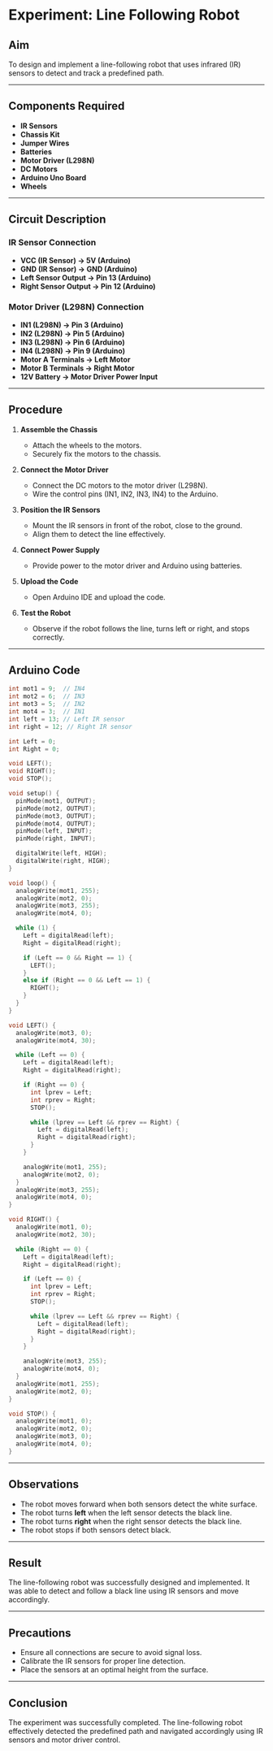 # Experiment: Line Following Robot  

## Aim  
To design and implement a line-following robot that uses infrared (IR) sensors to detect and track a predefined path.  

---

## Components Required  
- **IR Sensors**  
- **Chassis Kit**  
- **Jumper Wires**  
- **Batteries**  
- **Motor Driver (L298N)**  
- **DC Motors**  
- **Arduino Uno Board**  
- **Wheels**  

---

## Circuit Description  

### IR Sensor Connection  
- **VCC (IR Sensor) → 5V (Arduino)**  
- **GND (IR Sensor) → GND (Arduino)**  
- **Left Sensor Output → Pin 13 (Arduino)**  
- **Right Sensor Output → Pin 12 (Arduino)**  

### Motor Driver (L298N) Connection  
- **IN1 (L298N) → Pin 3 (Arduino)**  
- **IN2 (L298N) → Pin 5 (Arduino)**  
- **IN3 (L298N) → Pin 6 (Arduino)**  
- **IN4 (L298N) → Pin 9 (Arduino)**  
- **Motor A Terminals → Left Motor**  
- **Motor B Terminals → Right Motor**  
- **12V Battery → Motor Driver Power Input**  

---

## Procedure  

1. **Assemble the Chassis**  
   - Attach the wheels to the motors.  
   - Securely fix the motors to the chassis.  

2. **Connect the Motor Driver**  
   - Connect the DC motors to the motor driver (L298N).  
   - Wire the control pins (IN1, IN2, IN3, IN4) to the Arduino.  

3. **Position the IR Sensors**  
   - Mount the IR sensors in front of the robot, close to the ground.  
   - Align them to detect the line effectively.  

4. **Connect Power Supply**  
   - Provide power to the motor driver and Arduino using batteries.  

5. **Upload the Code**  
   - Open Arduino IDE and upload the code.  

6. **Test the Robot**  
   - Observe if the robot follows the line, turns left or right, and stops correctly.  

---

## Arduino Code  

```cpp
int mot1 = 9;  // IN4
int mot2 = 6;  // IN3
int mot3 = 5;  // IN2
int mot4 = 3;  // IN1
int left = 13; // Left IR sensor
int right = 12; // Right IR sensor

int Left = 0;
int Right = 0;

void LEFT();
void RIGHT();
void STOP();

void setup() {
  pinMode(mot1, OUTPUT);
  pinMode(mot2, OUTPUT);
  pinMode(mot3, OUTPUT);
  pinMode(mot4, OUTPUT);
  pinMode(left, INPUT);
  pinMode(right, INPUT);

  digitalWrite(left, HIGH);  
  digitalWrite(right, HIGH);
}

void loop() {
  analogWrite(mot1, 255);
  analogWrite(mot2, 0);
  analogWrite(mot3, 255);
  analogWrite(mot4, 0);

  while (1) {
    Left = digitalRead(left);
    Right = digitalRead(right);

    if (Left == 0 && Right == 1) {
      LEFT();
    } 
    else if (Right == 0 && Left == 1) {
      RIGHT();
    }
  }
}

void LEFT() {
  analogWrite(mot3, 0);
  analogWrite(mot4, 30);

  while (Left == 0) {
    Left = digitalRead(left);
    Right = digitalRead(right);

    if (Right == 0) {
      int lprev = Left;
      int rprev = Right;
      STOP();

      while (lprev == Left && rprev == Right) {
        Left = digitalRead(left);
        Right = digitalRead(right);
      }
    }

    analogWrite(mot1, 255);
    analogWrite(mot2, 0);
  }
  analogWrite(mot3, 255);
  analogWrite(mot4, 0);
}

void RIGHT() {
  analogWrite(mot1, 0);
  analogWrite(mot2, 30);

  while (Right == 0) {
    Left = digitalRead(left);
    Right = digitalRead(right);

    if (Left == 0) {
      int lprev = Left;
      int rprev = Right;
      STOP();

      while (lprev == Left && rprev == Right) {
        Left = digitalRead(left);
        Right = digitalRead(right);
      }
    }

    analogWrite(mot3, 255);
    analogWrite(mot4, 0);
  }
  analogWrite(mot1, 255);
  analogWrite(mot2, 0);
}

void STOP() {
  analogWrite(mot1, 0);
  analogWrite(mot2, 0);
  analogWrite(mot3, 0);
  analogWrite(mot4, 0);
}
```

---

## Observations  
- The robot moves forward when both sensors detect the white surface.  
- The robot turns **left** when the left sensor detects the black line.  
- The robot turns **right** when the right sensor detects the black line.  
- The robot stops if both sensors detect black.  

---

## Result  
The line-following robot was successfully designed and implemented. It was able to detect and follow a black line using IR sensors and move accordingly.  

---

## Precautions  
- Ensure all connections are secure to avoid signal loss.  
- Calibrate the IR sensors for proper line detection.  
- Place the sensors at an optimal height from the surface.  

---

## Conclusion  
The experiment was successfully completed. The line-following robot effectively detected the predefined path and navigated accordingly using IR sensors and motor driver control.  